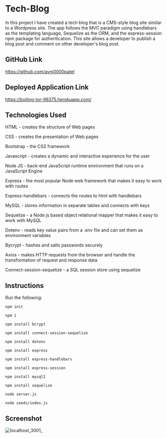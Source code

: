 # Tech-Blog
In this project I have created a tech blog that is a CMS-style blog site similar to a Wordpress site. The app follows the MVC paradigm using handlebars as the templating language, Sequelize as the ORM, and the express-session npm package for authentication. This site allows a developer to publish a blog post and comment on other developer's blog post.
## GitHub Link
https://github.com/avni0000patel
## Deployed Application Link
https://boiling-tor-98375.herokuapp.com/
## Technologies Used
HTML - creates the structure of Web pages

CSS - creates the presentation of Web pages

Bootstrap - the CSS framework

Javascript - creates a dynamic and interactive experience for the user

Node JS - back-end JavaScript runtime environment that runs on a JavaScript Engine

Express - the most popular Node web framework that makes it easy to work with routes

Express-handlebars - connects the routes to html with handlebars

MySQL - stores information in separate tables and connects with keys

Sequelize - a Node js based object relational mapper that makes it easy to work with MySQL

Dotenv - reads key value pairs from a .env file and can set them as environment variables

Bycrypt - hashes and salts passwords securely

Axios - makes HTTP requests from the browser and handle the transformation of request and response data

Connect-session-sequelize - a SQL session store using sequelize

## Instructions
Run the following:

`npm init`

`npm i`

`npm install bcrypt`

`npm install connect-session-sequelize`

`npm install dotenv`

`npm install express`

`npm install express-handlebars`

`npm install express-session`

`npm install mysql2`

`npm install sequelize`

`node server.js`

`node seeds/index.js`
## Screenshot
![localhost_3001_](https://user-images.githubusercontent.com/104175474/189507515-ebb5b8ce-c78f-42ad-9acb-e9355f5a6978.png)

